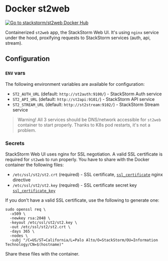 # Docker st2web
[![Go to stackstorm/st2web Docker Hub](https://img.shields.io/badge/Docker%20Hub-stackstorm/st2web-blue.svg)](https://hub.docker.com/r/stackstorm/st2web/)

Containerized `st2web` app, the StackStorm Web UI.
It's using `nginx` service under the hood, proxifying requests to StackStorm services (auth, api, stream).

## Configuration
### `ENV` vars
The following environment variables are available for configuration:
- `ST2_AUTH_URL` (default: `http://st2auth:9100/`) - StackStorm Auth service
- `ST2_API_URL` (default: `http://st2api:9101/`) - StackStorm API service
- `ST2_STREAM_URL` (default: `http://st2stream:9102/`) - StackStorm Stream service

> Warning! All 3 services should be DNS/network accessible for `st2web` container to start properly. Thanks to K8s pod restarts, it's not a problem.

### Secrets
StackStorm Web UI uses nginx for SSL negotiation. A valid SSL certificate is required for `st2web` to run properly.
You have to share with the Docker container the following files:
- `/etc/ssl/st2/st2.crt` (required) - SSL certificate, [`ssl_certificate`](http://nginx.org/en/docs/http/ngx_http_ssl_module.html#ssl_certificate) nginx directive
- `/etc/ssl/st2/st2.key` (required) - SSL certificate secret key [`ssl_certificate_key`](http://nginx.org/en/docs/http/ngx_http_ssl_module.html#ssl_certificate_key)

If you don't have a valid SSL certificate, use the following to generate one: 
```
sudo openssl req \
  -x509 \
  -newkey rsa:2048 \
  -keyout /etc/ssl/st2/st2.key \
  -out /etc/ssl/st2/st2.crt \
  -days 365 \
  -nodes \
  -subj "/C=US/ST=California/L=Palo Alto/O=StackStorm/OU=Information Technology/CN=$(hostname)"
```
Share these files with the container.
